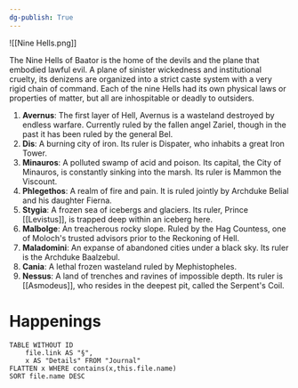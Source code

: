 ```yaml
---
dg-publish: True
---
```


![[Nine Hells.png]]

The Nine Hells of Baator is the home of the devils and the plane that embodied lawful evil. A plane of sinister wickedness and institutional cruelty, its denizens are organized into a strict caste system with a very rigid chain of command. Each of the nine Hells had its own physical laws or properties of matter, but all are inhospitable or deadly to outsiders.

1. **Avernus**: The first layer of Hell, Avernus is a wasteland destroyed by endless warfare. Currently ruled by the fallen angel Zariel, though in the past it has been ruled by the general Bel.
2. **Dis**: A burning city of iron. Its ruler is Dispater, who inhabits a great Iron Tower.
3. **Minauros**: A polluted swamp of acid and poison. Its capital, the City of Minauros, is constantly sinking into the marsh. Its ruler is Mammon the Viscount.
4. **Phlegethos**: A realm of fire and pain. It is ruled jointly by Archduke Belial and his daughter Fierna.
5. **Stygia**: A frozen sea of icebergs and glaciers. Its ruler, Prince [[Levistus]], is trapped deep within an iceberg here.
6. **Malbolge**: An treacherous rocky slope. Ruled by the Hag Countess, one of Moloch's trusted advisors prior to the Reckoning of Hell.
7. **Maladomini**: An expanse of abandoned cities under a black sky. Its ruler is the Archduke Baalzebul.
8. **Cania**: A lethal frozen wasteland ruled by Mephistopheles.
9. **Nessus**: A land of trenches and ravines of impossible depth. Its ruler is [[Asmodeus]], who resides in the deepest pit, called the Serpent's Coil.

# Happenings
```dataview
TABLE WITHOUT ID
	file.link AS "§", 
	x AS "Details" FROM "Journal"
FLATTEN x WHERE contains(x,this.file.name) 
SORT file.name DESC
```
